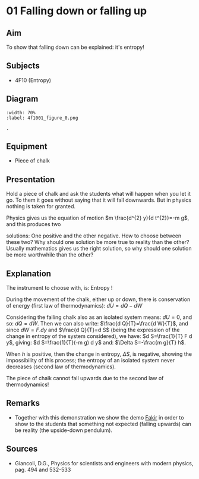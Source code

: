 # 01 Falling down or falling up 
  
## Aim   
 To show that falling down can be explained: it's entropy!    
  
## Subjects   
* 4F10 (Entropy)   

## Diagram
   
```{figure} figures/figure_0.png
:width: 70%  
:label: 4f1001_figure_0.png  

. 
```

## Equipment
*  Piece of chalk
      
  
## Presentation   
Hold a piece of chalk and ask the students what will happen when you let it go. To them it goes without saying that it will fall downwards. But in physics nothing is taken for granted.

Physics gives us the equation of motion $m \frac{d^{2} y}{d t^{2}}=-m g$, and this produces two

solutions: One positive and the other negative. How to choose between these two? Why should one solution be more true to reality than the other? Usually mathematics gives us the right solution, so why should one solution be more worthwhile than the other?  
  
## Explanation   
The instrument to choose with, is: Entropy !

During the movement of the chalk, either up or down, there is conservation of energy (first law of thermodynamics): $d U=d Q-d W$

Considering the falling chalk also as an isolated system means: $d U=0$, and so: $d Q=d W$. Then we can also write: $\frac{d Q}{T}=\frac{d W}{T}$, and since $d W=F . d y$ and $\frac{d Q}{T}=d S$ (being the expression of the change in entropy of the system considered), we have: $d S=\frac{1}{T} F d y$, giving: $d S=\frac{1}{T}(-m g) d y$ and: $\Delta S=-\frac{m g}{T} h$.

When $h$ is positive, then the change in entropy, $\Delta S$, is negative, showing the impossibility of this process; the entropy of an isolated system never decreases (second law of thermodynamics).

The piece of chalk cannot fall upwards due to the second law of thermodynamics!  
  
## Remarks
*  Together with this demonstration we show the demo [Fakir](/book/3%20oscillations%20and%20waves/3A%20osc/3A95%20Non%20Linear/3A9501%20Fakir/3A9501.md) in order to show to the students that something not expected (falling upwards) can be reality (the upside-down pendulum).
   
  
## Sources
 *  Giancoli, D.G., Physics for scientists and engineers with modern physics, pag. 494 and 532-533
  